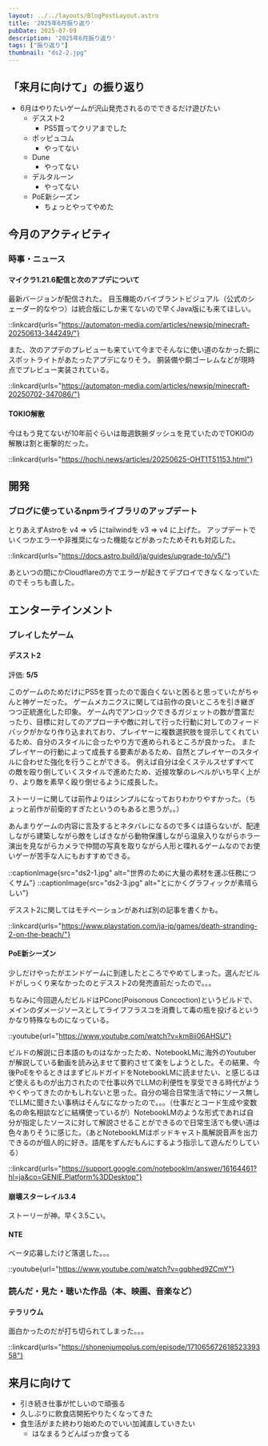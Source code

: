 ```yaml
---
layout: ../../layouts/BlogPostLayout.astro
title: '2025年6月振り返り'
pubDate: 2025-07-09
description: '2025年6月振り返り'
tags: ["振り返り"]
thumbnail: "ds2-2.jpg"
---
```


## 「来月に向けて」の振り返り

- 6月はやりたいゲームが沢山発売されるのでできるだけ遊びたい
  - デススト2
    - PS5買ってクリアまでした
  - ポッピュコム
    - やってない
  - Dune
    - やってない
  - デルタルーン
    - やってない
  - PoE新シーズン
    - ちょっとやってやめた

## 今月のアクティビティ

### 時事・ニュース

#### マイクラ1.21.6配信と次のアプデについて

最新バージョンが配信された。
目玉機能のバイブラントビジュアル（公式のシェーダー的なやつ）は統合版にしか来てないので早くJava版にも来てほしい。

::linkcard{urls="https://automaton-media.com/articles/newsjp/minecraft-20250613-344249/"}

また、次のアプデのプレビューも来ていて今までそんなに使い道のなかった銅にスポットライトがあたったアプデになりそう。
胴装備や銅ゴーレムなどが現時点でプレビュー実装されている。

::linkcard{urls="https://automaton-media.com/articles/newsjp/minecraft-20250702-347086/"}

#### TOKIO解散

今はもう見てないが10年前ぐらいは毎週鉄腕ダッシュを見ていたのでTOKIOの解散は割と衝撃的だった。

::linkcard{urls="https://hochi.news/articles/20250625-OHT1T51153.html"}

## 開発

### ブログに使っているnpmライブラリのアップデート

とりあえずAstroを v4 => v5 にtailwindを v3 => v4 に上げた。
アップデートでいくつかエラーや非推奨になった機能などがあったためそれも対応した。

::linkcard{urls="https://docs.astro.build/ja/guides/upgrade-to/v5/"}

あといつの間にかCloudflareの方でエラーが起きてデプロイできなくなっていたのでそっちも直した。

## エンターテインメント

### プレイしたゲーム

#### デススト2

評価: **5/5**

このゲームのためだけにPS5を買ったので面白くないと困ると思っていたがちゃんと神ゲーだった。
ゲームメカニクスに関しては前作の良いところを引き継ぎつつ正統進化した印象。
ゲーム内でアンロックできるガジェットの数が豊富だったり、目標に対してのアプローチや敵に対して行った行動に対してのフィードバックがかなり作り込まれており、プレイヤーに複数選択肢を提示してくれているため、自分のスタイルに合ったやり方で進められるところが良かった。
またプレイヤーの行動によって成長する要素があるため、自然とプレイヤーのスタイルに合わせた強化を行うことができる。
例えば自分は全くステルスせずすべての敵を殴り倒していくスタイルで進めたため、近接攻撃のレベルがいち早く上がり、より敵を素早く殴り倒せるように成長した。

ストーリーに関しては前作よりはシンプルになっておりわかりやすかった。（ちょっと前作が前衛的すぎたというのもあると思うが。。）

あんまりゲームの内容に言及するとネタバレになるので多くは語らないが、配達しながら建築しながら敵をしばきながら動物保護しながら温泉入りながらホラー演出を見ながらカメラで仲間の写真を取りながら人形と喋れるゲームなのでお使いゲーが苦手な人にもおすすめできる。

::captionImage{src="ds2-1.jpg" alt="世界のために大量の素材を運ぶ任務につくサム"}
::captionImage{src="ds2-3.jpg" alt="とにかくグラフィックが素晴らしい"}

デススト2に関してはモチベーションがあれば別の記事を書くかも。

::linkcard{urls="https://www.playstation.com/ja-jp/games/death-stranding-2-on-the-beach/"}

#### PoE新シーズン

少しだけやったがエンドゲームに到達したところでやめてしまった。選んだビルドがしっくり来なかったのとデススト2の発売直前だったので。。。

ちなみに今回遊んだビルドはPConc(Poisonous Concoction)というビルドで、メインのダメージソースとしてライフフラスコを消費して毒の瓶を投げるというかなり特殊なものになっている。

::youtube{url="https://www.youtube.com/watch?v=km8ii06AHSU"}

ビルドの解説に日本語のものはなかったため、NotebookLMに海外のYoutuberが解説している動画を読み込ませて要約させて楽をしようとした。その結果、今後PoEをやるときはまずビルドガイドをNotebookLMに読ませたい、と感じるほど使えるものが出力されたので仕事以外でLLMの利便性を享受できる時代がようやくやってきたのかもしれないと思った。自分の場合日常生活で特にソース無しでLLMに聞きたい事柄はそんなになかったので。。。（仕事だとコード生成や変数名の命名相談などに結構使っているが）NotebookLMのような形式であれば自分が指定したソースに対して解説させることができるので日常生活でも使い道は色々ありそうに感じた。（あとNotebookLMはポッドキャスト風解説音声を出力できるのが個人的に好き。語尾をずんだもんにするよう指示して遊んだりしている）

::linkcard{urls="https://support.google.com/notebooklm/answer/16164461?hl=ja&co=GENIE.Platform%3DDesktop"}

#### 崩壊スターレイル3.4

ストーリーが神。早く3.5こい。

#### NTE

ベータ応募したけど落選した。。。

::youtube{url="https://www.youtube.com/watch?v=gqbhed9ZCmY"}

### 読んだ・見た・聴いた作品（本、映画、音楽など）

#### テラリウム

面白かったのだが打ち切られてしまった。。。

::linkcard{urls="https://shonenjumpplus.com/episode/17106567261852339358"}

## 来月に向けて

- 引き続き仕事が忙しいので頑張る
- 久しぶりに飲食店開拓やりたくなってきた
- 食生活がまた終わり始めたのでいい加減直していきたい
  - はなまるうどんばっか食ってる
